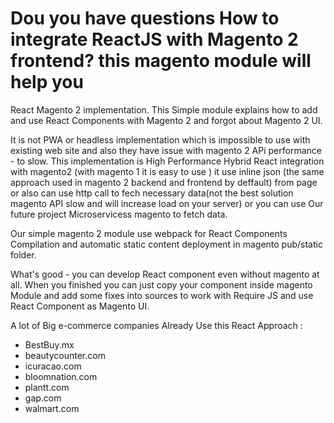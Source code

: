 # Dou you have questions How to integrate ReactJS with Magento 2 frontend? this magento module will help you
React Magento 2 implementation. This Simple module explains how to add and use React Components with Magento 2 and forgot about Magento 2 UI. 

It is not PWA or headless implementation which is impossible to use with existing web site and also they have issue with magento 2 APi performance - to slow. This implementation is High Performance Hybrid React integration with magento2 (with magento 1 it is easy to use ) it use inline json (the same approach used in magento 2 backend and frontend by deffault) from page or also can use http call to fech necessary data(not the best solution magento API slow and will increase load on your server) or you can use Our future project Microservicess magento to fetch data.

Our simple magento 2 module use webpack for React Components Compilation and automatic static content deployment in magento pub/static folder.

What's good - you can develop React component even without magento at all. When you finished you can just copy your component inside magento Module and add some fixes into sources to work with  Require JS and use React Component as Magento UI.

A lot of Big e-commerce companies Already Use this React Approach :
- BestBuy.mx
- beautycounter.com
- icuracao.com
- bloomnation.com
- plantt.com
- gap.com
- walmart.com
